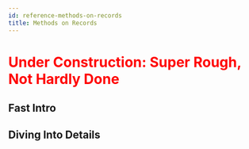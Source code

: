 ```yaml
---
id: reference-methods-on-records
title: Methods on Records
---
```


<h1><font color="red">Under Construction: Super Rough, Not Hardly Done</font></h1>

## Fast Intro

## Diving Into Details